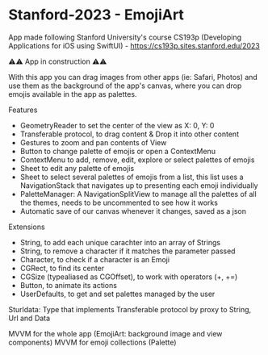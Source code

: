 # Stanford-2023 - EmojiArt
App made following Stanford University's course CS193p (Developing Applications for iOS using SwiftUI) - https://cs193p.sites.stanford.edu/2023

⚠️⚠️ App in construction ⚠️⚠️

With this app you can drag images from other apps (ie: Safari, Photos) and use them as the background of the app's canvas, where you can drop emojis available in the app as palettes.

Features
- GeometryReader to set the center of the view as X: 0, Y: 0
- Transferable protocol, to drag content & Drop it into other content
- Gestures to zoom and pan contents of View
- Button to change palette of emojis or open a ContextMenu
- ContextMenu to add, remove, edit, explore or select palettes of emojis
- Sheet to edit any palette of emojis
- Sheet to select several palettes of emojis from a list, this list uses a NavigationStack that navigates up to presenting each emoji individually
- PaletteManager: A NavigationSplitView to manage all the palettes of all the themes, needs to be uncommented to see how it works
- Automatic save of our canvas whenever it changes, saved as a json

Extensions
- String, to add each unique carachter into an array of Strings
- String, to remove a character if it matches the parameter passed
- Character, to check if a character is an Emoji
- CGRect, to find its center
- CGSize (typealiased as CGOffset), to work with operators (+, +=)
- Button, to animate its actions
- UserDefaults, to get and set palettes managed by the user

Sturldata: Type that implements Transferable protocol by proxy to String, Url and Data

MVVM for the whole app (EmojiArt: background image and view components)
MVVM for emoji collections (Palette)
